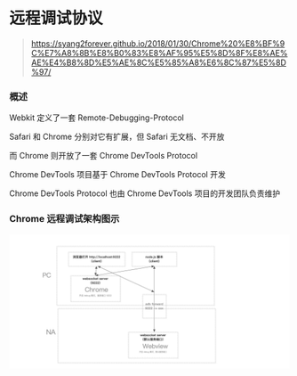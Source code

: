 # 远程调试协议
> https://syang2forever.github.io/2018/01/30/Chrome%20%E8%BF%9C%E7%A8%8B%E8%B0%83%E8%AF%95%E5%8D%8F%E8%AE%AE%E4%B8%8D%E5%AE%8C%E5%85%A8%E6%8C%87%E5%8D%97/

### 概述

Webkit 定义了一套 Remote-Debugging-Protocol

Safari 和 Chrome 分别对它有扩展，但 Safari 无文档、不开放

而 Chrome 则开放了一套 Chrome DevTools Protocol

Chrome DevTools 项目基于 Chrome DevTools Protocol 开发

Chrome DevTools Protocol 也由 Chrome DevTools 项目的开发团队负责维护

### Chrome 远程调试架构图示
![远程调试](./images/远程调试协议.jpg)
